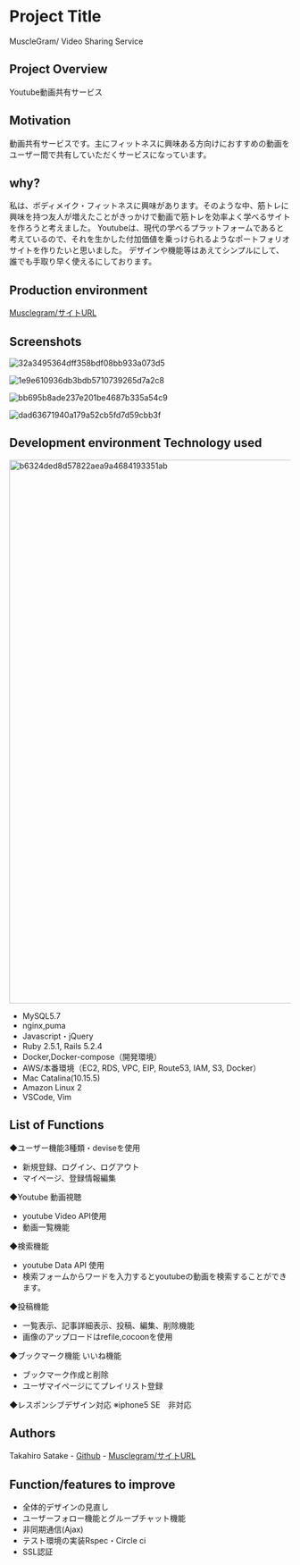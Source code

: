 # Project Title 
  MuscleGram/ Video Sharing Service
## Project Overview 
  Youtube動画共有サービス
## Motivation
  動画共有サービスです。主にフィットネスに興味ある方向けにおすすめの動画をユーザー間で共有していただくサービスになっています。
## why? 
  私は、ボディメイク・フィットネスに興味があります。そのような中、筋トレに興味を持つ友人が増えたことがきっかけで動画で筋トレを効率よく学べるサイトを作ろうと考えました。
  Youtubeは、現代の学べるプラットフォームであると考えているので、それを生かした付加価値を乗っけられるようなポートフォリオサイトを作りたいと思いました。
  デザインや機能等はあえてシンプルにして、誰でも手取り早く使えるにしております。　

## Production environment 
  [Musclegram/サイトURL](http://musclegram.online/)
## Screenshots 
 ![32a3495364dff358bdf08bb933a073d5](https://user-images.githubusercontent.com/65805662/95764116-fc515000-0cea-11eb-8951-5ff4b41692f5.jpg)

 ![1e9e610936db3bdb5710739265d7a2c8](https://user-images.githubusercontent.com/65805662/95764130-feb3aa00-0cea-11eb-853d-a169541fb743.jpg)

 ![bb695b8ade237e201be4687b335a54c9](https://user-images.githubusercontent.com/65805662/95764147-02473100-0ceb-11eb-9341-707e6d1abdb8.jpg)

 ![dad63671940a179a52cb5fd7d59cbb3f](https://user-images.githubusercontent.com/65805662/95764151-0410f480-0ceb-11eb-8b9d-3f7854f656c8.jpg)

## Development environment Technology used 
<img width="973" alt="b6324ded8d57822aea9a4684193351ab" src="https://user-images.githubusercontent.com/65805662/95767262-74ba1000-0cef-11eb-9a98-2d5610578126.png">

- MySQL5.7
- nginx,puma
- Javascript・jQuery
- Ruby 2.5.1, Rails 5.2.4
- Docker,Docker-compose（開発環境）
- AWS/本番環境（EC2, RDS, VPC, EIP, Route53, IAM, S3, Docker）
- Mac Catalina(10.15.5)
- Amazon Linux 2
- VSCode, Vim

## List of Functions
◆ユーザー機能3種類・deviseを使用
- 新規登録、ログイン、ログアウト
- マイページ、登録情報編集

◆Youtube 動画視聴
- youtube Video API使用
- 動画一覧機能

◆検索機能
- youtube Data API 使用 
- 検索フォームからワードを入力するとyoutubeの動画を検索することができます。

◆投稿機能
- 一覧表示、記事詳細表示、投稿、編集、削除機能
- 画像のアップロードはrefile,cocoonを使用

◆ブックマーク機能 いいね機能
- ブックマーク作成と削除
- ユーザマイページにてプレイリスト登録

◆レスポンシブデザイン対応 ※iphone5 SE　非対応

## Authors
  Takahiro Satake - [Github](https://github.com/takahirosatake)  - [Musclegram/サイトURL](http://musclegram.online/)
## Function/features to improve 
- 全体的デザインの見直し
- ユーザーフォロー機能とグループチャット機能
- 非同期通信(Ajax)
- テスト環境の実装Rspec・Circle ci 
- SSL認証